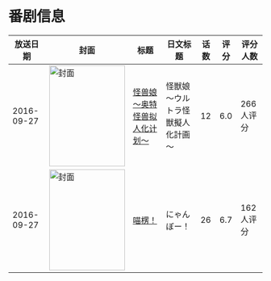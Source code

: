 # 番剧信息

|放送日期|封面|标题|日文标题|话数|评分|评分人数|
|---|---|---|---|---|---|---|
|2016-09-27|<img src="https://lain.bgm.tv/pic/cover/c/90/b6/175405_wJ1lk.jpg" alt="封面" style="width:150px;height:200px;object-fit:cover;">|[怪兽娘～奥特怪兽拟人化计划～](https://bangumi.tv/subject/175405)|怪獣娘～ウルトラ怪獣擬人化計画～|12|6.0|266人评分|
|2016-09-27|<img src="https://lain.bgm.tv/pic/cover/c/bb/80/190793_1xk9m.jpg" alt="封面" style="width:150px;height:200px;object-fit:cover;">|[喵楞！](https://bangumi.tv/subject/190793)|にゃんぼー！|26|6.7|162人评分|
